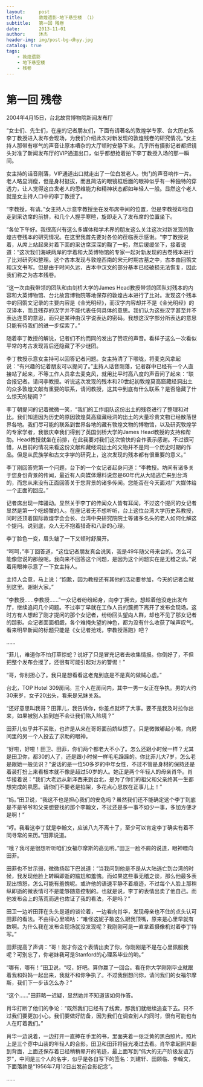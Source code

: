 ```yaml
---
layout:     post
title:      敦煌遗影·地下悬空楼 （1）
subtitle:   第一回 残卷
date:       2013-11-01
author:     沐杰
header-img: img/post-bg-dhyy.jpg
catalog: true
tags:
    - 敦煌遗影
    - 地下悬空楼
    - 残卷
---
```

# 第一回 残卷

2004年4月15日，台北故宫博物院新闻发布厅

“女士们、先生们，在座的记者朋友们，下面有请著名的敦煌学专家、台大历史系李丁教授进入发布会现场，为我们介绍此次对新发现的敦煌残卷的研究情况。”女主持人那带有嗲气的声音让原本嘈杂的大厅顿时安静下来。几乎所有摄影记者都把镜头对准了新闻发布厅的VIP通道出口，似乎都想抢着拍下李丁教授入场的那一瞬间。

女主持的话音刚落，VIP通道出口就走出了一位白发老人。快门的声音响作一片。老人略显消瘦，但是身材挺拔，而且简洁的眼镜框后面的眼神似乎有一种独特的穿透力，让人觉得这白发老人的思维能力和精神状态都如年轻人一般。显然这个老人就是女主持人口中的李丁教授了。

“李教授，有请。”女主持人示意李教授坐在发布席中间的位置，但是李教授却径自走到采访席的前排，和几个人握手寒暄，旋即走入了发布席的位置坐下。

“各位下午好。我很高兴有这么多媒体和学术界的朋友这么关注这次对新发现的敦煌古卷残本的研究情况。在这里我首先要对各位的莅临表示感谢。“李丁教授说着，从席上站起来对着下面的采访席深深的鞠了一躬，然后缓缓坐下，接着说道：“这次我们海峡两岸的学着和大英博物馆的专家一起对新发现的古卷残本进行了比对研究和整理。这个古本发现与敦煌西南的宋元时期古墓之中，古本由回鹘文和汉文书写。但是由于时间久远，古本中汉文的部分基本已经破损无法恢复，因此我们称之为古本残卷。

“这一次由我带领的团队和由剑桥大学的James Head教授带领的团队对残本的内容和大英博物馆、台北故宫博物院等地保存的敦煌古本进行了比对。发现这个残本中的回鹘文记录的主要内容是《金光明经》，而汉字内容却并不是《金光明经》的汉译本，而且残存的汉字并不能代表任何具体的意思。我们认为这些汉字甚至并不表达连贯的意思，而只是某种由汉字说表达的密码。我想这汉字部分所表达的意思只能有待我们的进一步探索了。”

随着李丁教授的解说，记者们不约而同的发出了赞叹的声音。看样子这么一次看似平常的考古发现背后还隐藏了不少谜团。

李丁教授示意女主持可以回答记者问题。女主持清了下喉咙，将麦克风拿起说：“有兴趣的记着朋友可以提问了。”主持人话音刚落，记者群中已经有一个人直接站了起来，不等工作人员拿去麦克风，就用比平时高八度的声音问了起来：“联合报记者。请问李教授。听说这次发现的残本和20世纪初敦煌莫高窟藏经洞出土的众多敦煌文献有重要的联系，请问教授，这其中到底有什么联系？是否隐藏了什么惊天的秘闻？”

李丁朝提问的记着微微一笑，“我们的工作组队这份出土的残卷进行了整理和对比。我们知道因为历史的原因敦煌莫高窟藏经洞的出土的大量珍贵文物已经散落世界各地。我们尽可能的联系到世界各地的藏有敦煌文物的博物馆，以及研究敦煌学的专家学者，我很庆幸我们得到了英国剑桥大学的James Head教授的支持和帮助。Head教授就坐在前排，在此我要对我们这次愉快的合作表示感谢。不过很可惜，从目前的情况来看这份文献和藏经洞出土的文物并不是同一个历史时期的作品。但是从民族学和古文字学的研究上，这次发现的残本都有很重要的意义。”

李丁刚回答完第一个问题，台下的一个女记者起身问道：“李教授。坊间有诸多关于您身份背景的传闻，最近有人向媒体爆料说您是60年代从大陆逃亡来到台湾的，而您从来没有正面回答关于您背景的诸多传闻。您能否在今天面对广大媒体给一个正面的回应。”

记者席出现一阵骚动。显然关于李丁的传闻众人皆有耳闻，不过这个提问的女记者显然是第一个吃螃蟹的人。在座记者无不想听听，台上这位台湾大学历史系教授，同时还顶着国际敦煌学会会长、台湾中央研究院院士等诸多名头的老人如何化解这个提问。说到底，众人无不抱着猎奇和八卦的心理。

李丁脸色一变，眉头皱了一下又顿时舒展开。

“呵呵，”李丁回答道，“这位记者朋友真会说笑，我是49年随父母来台的。怎么可能像您说的那般呢。我向来不回答这个问题，是因为这个问题实在是无稽之谈。”说着用眼神示意了一下女主持人。

主持人会意，马上说：“抱歉，因为教授还有其他的活动要参加，今天的记者会就到这里。谢谢大家。”

“李教授……李教授……”一众记者纷纷起身，向李丁拥去，想趁着他没走出发布厅，继续追问几个问题。不过李丁早就在工作人员的簇拥下离开了发布会现场。这时方有人想起了刚才提问的那个女记者，纷纷回头望向人群，却也不见了那女记者的踪影。众记者面面相觑，各个难掩失望的神色，都为没有什么收获了唉声叹气。看来明早新闻的标题只能是《女记者抢戏，李教授落跑》吧？

……

“菲儿，难道你不怕打草惊蛇？说好了只是冒充记者去收集情报。你倒好了，不但把整个发布会搅了，还很有可能引起对方的警惕！”

“哥，你别担心了。我只是想看看这老鬼到底是不是真的做贼心虚。”

台北，TOP Hotel 309房间。三个人在房间内，其中一男一女正在争执。男的大约30来岁，女子20出头，看来是兄妹关系。

“还好意思叫我哥？田菲儿，我告诉你，你差点就坏了大事。要不是我及时拉你出来，如果被别人拍到岂不会让我们陷入险境？”
 
田菲儿似乎并不买账，也许是从来在哥哥面前娇纵惯了。只是微微嘟起小嘴，向房间里的另一个人投去了求助的眼神。

“好啦，好啦！田卫、田菲，你们两个都老大不小了。怎么还跟小时候一样？尤其是田卫你，都30的人了，还是跟小时候一样毛毛躁躁的。你比菲儿大7岁，怎么老是跟她一般见识？”说话的是一位50多岁的中年女性，不过不管是身材的保持还是着装打扮上来看根本就不像是超过50岁的人。她正是两个年轻人的母亲肖华。肖华接着说：“我们大老远从新泽西来到台北，是为了你们的祖父和父亲终其一生都想完成的夙愿。请你们不要老是掐架，多花点心思放在正事儿上！”

“妈。”田卫说，“我这不也是担心我们的安危吗？虽然我们还不能确定这个李丁到底是不是爷爷和父亲想要找的那个李翰文，不过还是多一事不如少一事，多加方便才是啊！”

“哼。我看这李丁就是李翰文，应该八九不离十了，至少可以肯定李丁确实有着不同寻常的来历。”田菲说道。

“哦？我可是很想听听咱们女福尔摩斯的高见哟。”田卫一脸不屑的说道，眼神瞟向田菲。

田菲也不甘示弱，微微扬起下巴说道：“当我问到他是不是从大陆逃亡到台湾的时候，我发现他脸上转瞬即逝的尴尬和羞愧。而如果这些事无稽之谈，那么他最多表现出愤怒，怎么可能有羞愧呢。或许他的语速平静不着痕迹，不过每个人脸上那稍纵即逝的微表情可不是能够随意控制的。也就是说，李丁的表情出卖了他自己。而他发布会上的落荒而逃也佐证了我的看法，不是吗？”

田卫一边听田菲在头头是道的谈论着，一边看向肖华，发现母亲也不住的点头认可田菲的看法。不由得心里嘀咕：“难怪这妮子敢这么跟我顶嘴，原来是心里早就有数啊。为什么我在发布会现场就没发现呢？我刚刚可是一直拿着摄像机对着李丁特写。”

田菲提高了声调：“哥！刚才你这个表情出卖了你，你刚刚是不是在心里佩服我呢？可别忘了，你老妹我可是Stanford的心理系毕业的哟。”

“哪有，哪有！”田卫说，“哎，好吧。算你赢了一回合。看在你大学刚刚毕业就跟着我和妈妈一起出来，我就不和你争执了。不过我倒想问你，请问我们的女福尔摩斯，我们下一步该怎么办？”

“这个……”田菲略一迟疑，显然她并不知道该如何作答。

肖华打断了他们的争论：“既然我们已经有了线索，那我们就继续追查下去。只不过我们要更加小心。我们要做好防备，因为我们在调查别人的同时，很有可能也有人在盯着我们。”

肖华一边说着，一边打开一直捧在手里的书，里面夹着一张泛黄的黑白照片。照片上是三个穿中山装的年轻人的合影。田卫和田菲将目光凑过去看。肖华拿起照片翻到背面，上面还保存着已经稍稍晕开的笔迹，最上面写到“伟大的无产阶级友谊万岁”，中间是三个人的名字，似乎是各自写下的签名：刘建轩、田顾临、李翰文，下面落款是“1956年7月12日出发前合影纪念”。

……


